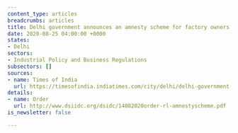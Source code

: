 ```yaml
---
content_type: articles
breadcrumbs: articles
title: Delhi government announces an amnesty scheme for factory owners
date: 2020-08-25 04:00:00 +0000
states:
- Delhi
sectors:
- Industrial Policy and Business Regulations
subsectors: []
sources:
- name: Times of India
  url: https://timesofindia.indiatimes.com/city/delhi/delhi-government-announces-relief-for-traders/articleshow/77696030.cms
details:
- name: Order
  url: http://www.dsiidc.org/dsidc/14082020order-rl-amnestyscheme.pdf
is_newsletter: false

---
```

